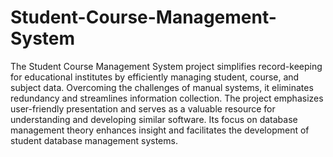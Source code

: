 # Student-Course-Management-System
The Student Course Management System project simplifies record-keeping for educational institutes by efficiently managing student, course, and subject data. Overcoming the challenges of manual systems, it eliminates redundancy and streamlines information collection. The project emphasizes user-friendly presentation and serves as a valuable resource for understanding and developing similar software. Its focus on database management theory enhances insight and facilitates the development of student database management systems.






